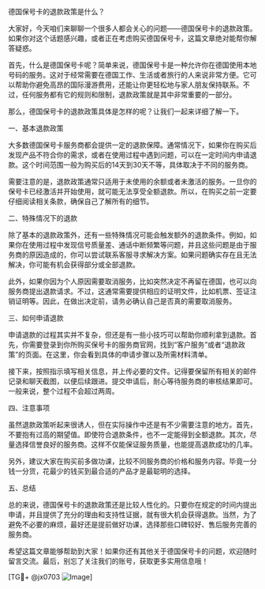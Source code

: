 德国保号卡的退款政策是什么？

大家好，今天咱们来聊聊一个很多人都会关心的问题——德国保号卡的退款政策。如果你对这个话题感兴趣，或者正在考虑购买德国保号卡，这篇文章绝对能帮你解答疑惑。

首先，什么是德国保号卡呢？简单来说，德国保号卡是一种允许你在德国使用本地号码的服务。这对于经常需要在德国工作、生活或者旅行的人来说非常方便。它可以帮助你避免高昂的国际漫游费用，还能让你更轻松地与家人朋友保持联系。不过，任何服务都有它的规则和限制，退款政策就是其中非常重要的一部分。

那么，德国保号卡的退款政策具体是怎样的呢？让我们一起来详细了解一下。

一、基本退款政策

大多数德国保号卡服务商都会提供一定的退款保障。通常情况下，如果你在购买后发现产品不符合你的需求，或者在使用过程中遇到问题，可以在一定时间内申请退款。这个时间范围一般为购买后的14天到30天不等，具体取决于不同的服务商。

需要注意的是，退款政策通常只适用于未使用的余额或者未激活的服务。一旦你的保号卡已经激活并开始使用，就可能无法享受全额退款。所以，在购买之前一定要仔细阅读相关条款，确保自己了解所有的细节。

二、特殊情况下的退款

除了基本的退款政策外，还有一些特殊情况可能会触发额外的退款条件。例如，如果你在使用过程中发现信号质量差、通话中断频繁等问题，并且这些问题是由于服务商的原因造成的，你可以尝试联系客服寻求解决方案。如果问题确实存在且无法解决，你可能有机会获得部分或全部退款。

此外，如果你因为个人原因需要取消服务，比如突然决定不再留在德国，也可以向服务商提出退款请求。不过，这通常需要提供相应的证明文件，比如机票、签证注销证明等。因此，在做出决定前，请务必确认自己是否真的需要取消服务。

三、如何申请退款

申请退款的过程其实并不复杂，但还是有一些小技巧可以帮助你顺利拿到退款。首先，你需要登录到你所购买保号卡的服务商官网，找到“客户服务”或者“退款政策”的页面。在这里，你会看到具体的申请步骤以及所需材料清单。

接下来，按照指示填写相关信息，并上传必要的文件。记得要保留所有相关的邮件记录和聊天截图，以便后续跟进。提交申请后，耐心等待服务商的审核结果即可。一般来说，整个过程不会超过两周。

四、注意事项

虽然退款政策听起来很诱人，但在实际操作中还是有不少需要注意的地方。首先，不要抱有过高的期望值。即使符合退款条件，也不一定能得到全额退款。其次，尽量选择信誉良好的服务商。这样不仅能保证服务质量，也能提高退款成功的几率。

另外，建议大家在购买前多做功课，比较不同服务商的价格和服务内容。毕竟一分钱一分货，花最少的钱买到最合适的产品才是最聪明的选择。

五、总结

总的来说，德国保号卡的退款政策还是比较人性化的。只要你在规定的时间内提出申请，并且提供了充分的理由和支持性证据，就有很大机会获得退款。当然，为了避免不必要的麻烦，最好还是提前做好功课，选择那些口碑较好、售后服务完善的服务商。

希望这篇文章能够帮助到大家！如果你还有其他关于德国保号卡的问题，欢迎随时留言交流。最后，别忘了关注我们的账号，获取更多实用信息哦！

[TG💪+ @jx0703 ![Image](https://github.com/user-attachments/assets/dbca1d08-cadb-493c-b0ec-ad6f7a83f270)]
